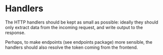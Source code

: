 # Handlers

The HTTP handlers should be kept as small as possible: ideally they should only
extract data from the incoming request, and write output to the response.

Perhaps, to make endpoints (see endpoints package) more sensible, the handlers
should also resolve the token coming from the frontend.
